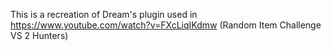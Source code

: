 This is a recreation of Dream's plugin used in https://www.youtube.com/watch?v=FXcLiqIKdmw (Random Item Challenge VS 2 Hunters)
